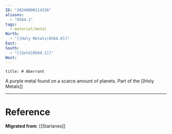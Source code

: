 ```yaml
---
ID: "20240806114326"
aliases:
  - "0564.1"
tags:
  - material/metal
North:
  - "[[Holy Metals|0564.0]]"
East: 
South:
  - "[[Gold|0564.2]]"
West:
---
```

```toc
title: # Aberrant
```

A purple metal found on a scarce amount of planets. Part of the [[Holy Metals]]

---

# Reference

**Migrated from**: [[Starlanes]]